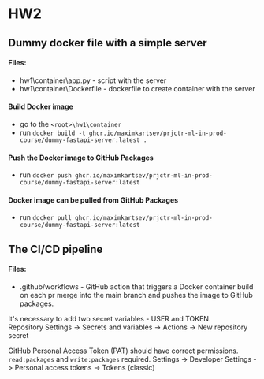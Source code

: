 # HW2

## Dummy docker file with a simple server

#### Files:
- hw1\container\app.py - script with the server
- hw1\container\Dockerfile - dockerfile to create container with the server

#### Build Docker image
- go to the `<root>\hw1\container`
- run `docker build -t ghcr.io/maximkartsev/prjctr-ml-in-prod-course/dummy-fastapi-server:latest .`

#### Push the Docker image to GitHub Packages
- run `docker push ghcr.io/maximkartsev/prjctr-ml-in-prod-course/dummy-fastapi-server:latest`

#### Docker image can be pulled from GitHub Packages
- run `docker pull ghcr.io/maximkartsev/prjctr-ml-in-prod-course/dummy-fastapi-server:latest`


## The CI/CD pipeline

#### Files:
- .github/workflows - GitHub action that triggers a Docker container build on each pr merge into the main branch and pushes the image to GitHub packages.

It's necessary to add two secret variables - USER and TOKEN.  
Repository Settings -> Secrets and variables -> Actions -> New repository secret

GitHub Personal Access Token (PAT) should have correct permissions. `read:packages` and `write:packages` required.
Settings -> Developer Settings -> Personal access tokens -> Tokens (classic)
